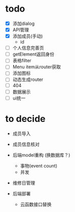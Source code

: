 # todo
+ [x] 添加dialog
+ [x] API管理
+ [x] 添加成员(手动)
  + id
+ [ ] 个人信息完善页
+ [ ] getElement返回身份
+ [ ] 表格filter
+ [ ] Menu item从router获取
+ [ ] 添加图标
+ [ ] 动态生成router
+ [ ] 404
+ [ ] 数据展示
+ [ ] ui统一

# to decide
+ 成员导入
+ 成员信息核对
+ 后端model重构 (换数据库？)
  + 事物(event count)
  + 并发
+ 维修日管理

+ 后端部署
  + 云函数接口替换